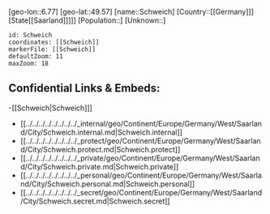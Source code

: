 ﻿---
location: [49.57,6.77]
mapzoom: [7,12] 
mapmarker: city 
type: City
tags:
- geo/City


SpocWebEntityId: 34105
isDeleted: false
confidential: public

---
[geo-lon::6.77]
[geo-lat::49.57]
[name::Schweich]
[Country::[[Germany]]]
[State[[Saarland]]]]]
[Population::]
[Unknown::]


```leaflet
id: Schweich
coordinates: [[Schweich]]
markerFile: [[Schweich]]
defaultZoom: 11 
maxZoom: 18
```


## Confidential Links & Embeds: 
-[[Schweich|Schweich]]] 
- [[../../../../../../../../_internal/geo/Continent/Europe/Germany/West/Saarland/City/Schweich.internal.md|Schweich.internal]] 
- [[../../../../../../../../_protect/geo/Continent/Europe/Germany/West/Saarland/City/Schweich.protect.md|Schweich.protect]] 
- [[../../../../../../../../_private/geo/Continent/Europe/Germany/West/Saarland/City/Schweich.private.md|Schweich.private]] 
- [[../../../../../../../../_personal/geo/Continent/Europe/Germany/West/Saarland/City/Schweich.personal.md|Schweich.personal]] 
- [[../../../../../../../../_secret/geo/Continent/Europe/Germany/West/Saarland/City/Schweich.secret.md|Schweich.secret]] 
